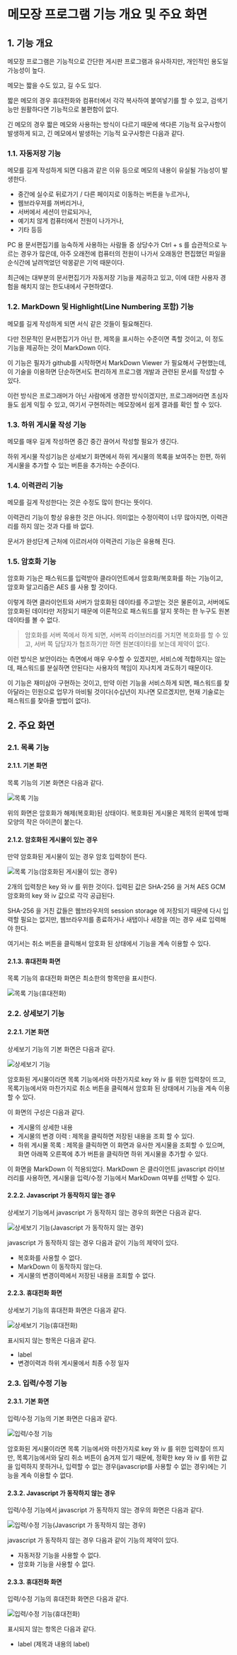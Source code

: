 # 메모장 프로그램 기능 개요 및 주요 화면

## 1. 기능 개요

메모장 프로그램은 기능적으로 간단한 게시판 프로그램과 유사하지만, 개인적인 용도일 가능성이 높다.

메모는 짧을 수도 있고, 길 수도 있다.

짧은 메모의 경우 휴대전화와 컴퓨터에서 각각 복사하여 붙여넣기를 할 수 있고, 검색기능만 원활하다면 기능적으로 불편함이 없다.

긴 메모의 경우 짧은 메모와 사용하는 방식이 다르기 때문에 색다른 기능적 요구사항이 발생하게 되고, 긴 메모에서 발생하는 기능적 요구사항은 다음과 같다.

### 1.1. 자동저장 기능

메모를 길게 작성하게 되면 다음과 같은 이유 등으로 메모의 내용이 유실될 가능성이 발생한다.

- 중간에 실수로 뒤로가기 / 다른 페이지로 이동하는 버튼을 누르거나, 
- 웹브라우져를 꺼버리거나, 
- 서버에서 세션이 만료되거나,
- 예기치 않게 컴퓨터에서 전원이 나가거나,
- 기타 등등

PC 용 문서편집기를 능숙하게 사용하는 사람들 중 상당수가 Ctrl + s 를 습관적으로 누르는 경우가 많은데, 아주 오래전에 컴퓨터의 전원이 나가서 오래동안 편집했던 파일을 순식간에 날려먹었던 악몽같은 기억 때문이다.

최근에는 대부분의 문서편집기가 자동저장 기능을 제공하고 있고, 이에 대한 사용자 경험을 해치지 않는 한도내에서 구현하였다.

### 1.2. MarkDown 및 Highlight(Line Numbering 포함) 기능

메모를 길게 작성하게 되면 서식 같은 것들이 필요해진다.

다만 전문적인 문서편집기가 아닌 한, 제목을 표시하는 수준이면 족할 것이고, 이 정도 기능을 제공하는 것이 MarkDown 이다.

이 기능은 필자가 github를 시작하면서 MarkDown Viewer 가 필요해서 구현했는데, 이 기술을 이용하면 단순하면서도 편리하게 프로그램 개발과 관련된 문서를 작성할 수 있다.

이런 방식은 프로그래머가 아닌 사람에게 생경한 방식이겠지만, 프로그래머라면 초심자들도 쉽게 익힐 수 있고, 여기서 구현하려는 메모장에서 쉽게 결과를 확인 할 수 있다.

### 1.3. 하위 게시물 작성 기능

메모를 매우 길게 작성하면 중간 중간 끊어서 작성할 필요가 생긴다.

하위 게시물 작성기능은 상세보기 화면에서 하위 게시물의 목록을 보여주는 한편, 하위 게시물을 추가할 수 있는 버튼을 추가하는 수준이다.

### 1.4. 이력관리 기능

메모를 길게 작성한다는 것은 수정도 많이 한다는 뜻이다.

이력관리 기능이 항상 유용한 것은 아니다.  의미없는 수정이력이 너무 많아지면, 이력관리를 하지 않는 것과 다를 바 없다.

문서가 완성단계 근처에 이르러서야 이력관리 기능은 유용해 진다.

### 1.5. 암호화 기능

암호화 기능은 패스워드를 입력받아 클라이언트에서 암호화/복호화를 하는 기능이고, 암호화 알고리즘은 AES 를 사용 할 것이다.

이렇게 하면 클라이언트와 서버가 암호화된 데이타를 주고받는 것은 물론이고, 서버에도 암호화된 데이타만 저장되기 때문에 이론적으로 패스워드를 알지 못하는 한 누구도 원본 데이타를 볼 수 없다.

> 암호화를 서버 쪽에서 하게 되면, 서버쪽 라이브러리를 거치면 복호화를 할 수 있고, 서버 쪽 담당자가 협조하기만 하면 원본데이타를 보는데 제약이 없다.

이런 방식은 보안이라는 측면에서 매우 우수할 수 있겠지만, 서비스에 적합하지는 않는데, 패스워드를 분실하면 안된다는 사용자의 책임이 지나치게 과도하기 때문이다.

이 기능은 재미삼아 구현하는 것이고, 만약 이런 기능을 서비스하게 되면, 패스워드를 찾아달라는 민원으로 업무가 마비될 것이다(수십년이 지나면 모르겠지만, 현재 기술로는 패스워드를 찾아줄 방법이 없다).

## 2. 주요 화면

### 2.1. 목록 기능

#### 2.1.1. 기본 화면

목록 기능의 기본 화면은 다음과 같다.

<img src="http://graha.kr/static-contents/images/memo/list-width800.png" alt="목록 기능" />

위의 화면은 암호화가 해제(복호화)된 상태이다.  복호화된 게시물은 제목의 왼쪽에 방패 모양의 작은 아이콘이 붙는다.

#### 2.1.2. 암호화된 게시물이 있는 경우

만약 암호화된 게시물이 있는 경우 암호 입력창이 뜬다.

<img src="http://graha.kr/static-contents/images/memo/list-width800-prompt_password.png" alt="목록 기능(암호화된 게시물이 있는 경우)" />

2개의 입력창은 key 와 iv 를 위한 것이다.  입력된 값은 SHA-256 을 거쳐 AES GCM 암호화의 key 와 iv 값으로 각각 공급된다.

SHA-256 을 거친 값들은 웹브라우저의 session storage 에 저장되기 때문에 다시 입력할 필요는 없지만, 웹브라우저를 종료하거나 새탭이나 새창을 여는 경우 새로 입력해야 한다.

여기서는 취소 버튼을 클릭해서 암호화 된 상태에서 기능을 계속 이용할 수 있다.

#### 2.1.3. 휴대전화 화면

목록 기능의 휴대전화 화면은 최소한의 항목만을 표시한다.

<img src="http://graha.kr/static-contents/images/memo/list-width360.png" alt="목록 기능(휴대전화)" />

### 2.2. 상세보기 기능

#### 2.2.1. 기본 화면

상세보기 기능의 기본 화면은 다음과 같다.

<img src="http://graha.kr/static-contents/images/memo/detail-width800.png" alt="상세보기 기능" />

암호화된 게시물이라면 목록 기능에서와 마찬가지로 key 와 iv 를 위한 입력창이 뜨고, 목록기능에서와 마찬가지로 취소 버튼을 클릭해서 암호화 된 상태에서 기능을 계속 이용할 수 있다.

이 화면의 구성은 다음과 같다.

- 게시물의 상세한 내용
- 게시물의 변경 이력 : 제목을 클릭하면 저장된 내용을 조회 할 수 있다.
- 하위 게시물 목록 : 제목을 클릭하면 이 화면과 유사한 게시물을 조회할 수 있으며, 화면 아래쪽 오른쪽에 추가 버튼을 클릭하면 하위 게시물을 추가할 수 있다.

이 화면을 MarkDown 이 적용되었다. MarkDown 은 클라이언트 javascript 라이브러리를 사용하면, 게시물을 입력/수정 기능에서 MarkDown 여부를 선택할 수 있다.

#### 2.2.2. Javascript 가 동작하지 않는 경우

상세보기 기능에서 javascript 가 동작하지 않는 경우의 화면은 다음과 같다.

<img src="http://graha.kr/static-contents/images/memo/detail-width800-disable_javascript.png" alt="상세보기 기능(Javascript 가 동작하지 않는 경우)" />

javascript 가 동작하지 않는 경우 다음과 같이 기능의 제약이 있다.

- 복호화를 사용할 수 없다.
- MarkDown 이 동작하지 않는다.
- 게시물의 변경이력에서 저장된 내용을 조회할 수 없다.

#### 2.2.3. 휴대전화 화면

상세보기 기능의 휴대전화 화면은 다음과 같다.

<img src="http://graha.kr/static-contents/images/memo/detail-width360.png" alt="상세보기 기능(휴대전화)" />

표시되지 않는 항목은 다음과 같다.

- label
- 변경이력과 하위 게시물에서 최종 수정 일자

### 2.3. 입력/수정 기능

#### 2.3.1. 기본 화면

입력/수정 기능의 기본 화면은 다음과 같다.

<img src="http://graha.kr/static-contents/images/memo/insert-width800.png" alt="입력/수정 기능" />

암호화된 게시물이라면 목록 기능에서와 마찬가지로 key 와 iv 를 위한 입력창이 뜨지만, 목록기능에서와 달리 취소 버튼이 숨겨져 있기 때문에, 정확한 key 와 iv 를 위한 값을 입력하지 못하거나, 입력할 수 없는 경우(javascript를 사용할 수 없는 경우)에는 기능을 계속 이용할 수 없다.

#### 2.3.2. Javascript 가 동작하지 않는 경우

입력/수정 기능에서 javascript 가 동작하지 않는 경우의 화면은 다음과 같다.

<img src="http://graha.kr/static-contents/images/memo/insert-width800-disable_javascript.png" alt="입력/수정 기능(Javascript 가 동작하지 않는 경우)" />

javascript 가 동작하지 않는 경우 다음과 같이 기능의 제약이 있다.

- 자동저장 기능을 사용할 수 없다.
- 암호화 기능을 사용할 수 없다.

#### 2.3.3. 휴대전화 화면

입력/수정 기능의 휴대전화 화면은 다음과 같다.

<img src="http://graha.kr/static-contents/images/memo/insert-width360.png" alt="입력/수정 기능(휴대전화)" />

표시되지 않는 항목은 다음과 같다.

- label (제목과 내용의 label)
